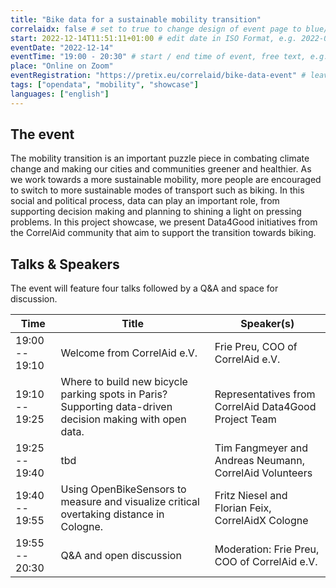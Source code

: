 ```yaml
---
title: "Bike data for a sustainable mobility transition"
correlaidx: false # set to true to change design of event page to blue/red
start: 2022-12-14T11:51:11+01:00 # edit date in ISO Format, e.g. 2022-09-06, leave time part alone -> specify start time in eventTime ##
eventDate: "2022-12-14"
eventTime: "19:00 - 20:30" # start / end time of event, free text, e.g. 15:30-16:00
place: "Online on Zoom"
eventRegistration: "https://pretix.eu/correlaid/bike-data-event" # leave empty if not needed
tags: ["opendata", "mobility", "showcase"] 
languages: ["english"]
---
```

## The event

The mobility transition is an important puzzle piece in combating climate change and making our cities and communities greener and healthier. As we work towards a more sustainable mobility, more people are encouraged to switch to more sustainable modes of transport such as biking.
In this social and political process, data can play an important role, from supporting decision making and planning to shining a light on pressing problems. In this project showcase, we present Data4Good initiatives from the CorrelAid community that aim to support the transition towards biking.

## Talks & Speakers

The event will feature four talks followed by a Q&A and space for discussion.



Time | Title | Speaker(s)
---------|----------|---------
 19:00 -- 19:10 | Welcome from CorrelAid e.V. | Frie Preu, COO of CorrelAid e.V.
 19:10 -- 19:25 | Where to build new bicycle parking spots in Paris? Supporting data-driven decision making  with open data. | Representatives from CorrelAid Data4Good Project Team
 19:25 -- 19:40 | tbd | Tim Fangmeyer and Andreas Neumann, CorrelAid Volunteers
 19:40 -- 19:55 | Using OpenBikeSensors to measure and visualize critical overtaking distance in Cologne. | Fritz Niesel and Florian Feix, CorrelAidX Cologne 
 19:55 -- 20:30 | Q&A and open discussion | Moderation: Frie Preu, COO of CorrelAid e.V. 
